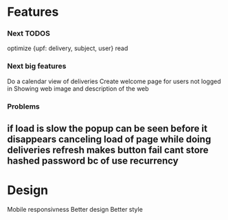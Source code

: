 # Features

### Next TODOS
optimize {upf: delivery, subject, user} read

### Next big features
Do a calendar view of deliveries
Create welcome page for users not logged in Showing web image and description of the web

### Problems
if load is slow the popup can be seen before it disappears
canceling load of page while doing deliveries refresh makes button fail
cant store hashed password bc of use recurrency
---

# Design

Mobile responsivness
Better design 
Better style